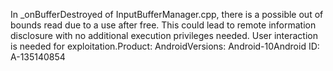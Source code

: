 In _onBufferDestroyed of InputBufferManager.cpp, there is a possible out of bounds read due to a use after free. This could lead to remote information disclosure with no additional execution privileges needed. User interaction is needed for exploitation.Product: AndroidVersions: Android-10Android ID: A-135140854